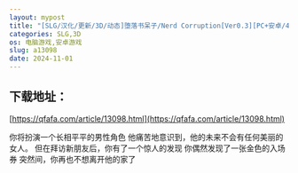 ```yaml
---
layout: mypost
title: "[SLG/汉化/更新/3D/动态]堕落书呆子/Nerd Corruption[Ver0.3][PC+安卓/4.3G]"
categories: SLG,3D
os: 电脑游戏,安卓游戏
slug: a13098
date: 2024-11-01
---
```


## 下载地址：

[https://qfafa.com/article/13098.html](https://qfafa.com/article/13098.html)

你将扮演一个长相平平的男性角色
他痛苦地意识到，他的未来不会有任何美丽的女人。
但在拜访新朋友后，你有了一个惊人的发现
你偶然发现了一张金色的入场券
突然间，你再也不想离开他的家了